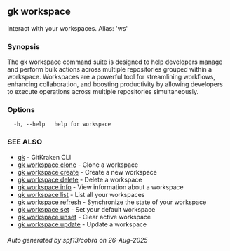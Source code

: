 ## gk workspace

Interact with your workspaces. Alias: 'ws'

### Synopsis


The gk workspace command suite is designed to help developers manage and perform bulk actions 
across multiple repositories grouped within a workspace. Workspaces are a powerful tool for 
streamlining workflows, enhancing collaboration, and boosting productivity by allowing developers
to execute operations across multiple repositories simultaneously.


### Options

```
  -h, --help   help for workspace
```

### SEE ALSO

* [gk](gk.md)	 - GitKraken CLI
* [gk workspace clone](gk_workspace_clone.md)	 - Clone a workspace
* [gk workspace create](gk_workspace_create.md)	 - Create a new workspace
* [gk workspace delete](gk_workspace_delete.md)	 - Delete a workspace
* [gk workspace info](gk_workspace_info.md)	 - View information about a workspace
* [gk workspace list](gk_workspace_list.md)	 - List all your workspaces
* [gk workspace refresh](gk_workspace_refresh.md)	 - Synchronize the state of your workspace
* [gk workspace set](gk_workspace_set.md)	 - Set your default workspace
* [gk workspace unset](gk_workspace_unset.md)	 - Clear active workspace
* [gk workspace update](gk_workspace_update.md)	 - Update a workspace

###### Auto generated by spf13/cobra on 26-Aug-2025
